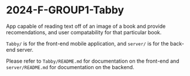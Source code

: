# 2024-F-GROUP1-Tabby

App capable of reading text off of an image of a book and provide recomendations,
and user compatability for that particular book.

`Tabby/` is for the front-end mobile application, and `server/` is for the
back-end server.

Please refer to `Tabby/README.md` for documentation on the front-end and
`server/README.md` for documentation on the backend.
